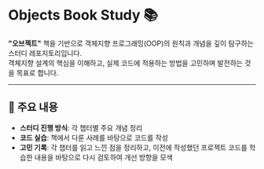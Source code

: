 # Objects Book Study 📚

**"오브젝트"** 책을 기반으로 객체지향 프로그래밍(OOP)의 원칙과 개념을 깊이 탐구하는 스터디 레포지토리입니다.  
객체지향 설계의 핵심을 이해하고, 실제 코드에 적용하는 방법을 고민하며 발전하는 것을 목표로 합니다.

---

## 📌 주요 내용
- **스터디 진행 방식**: 각 챕터별 주요 개념 정리
- **코드 실습**: 책에서 다룬 사례를 바탕으로 코드를 작성
- **고민 기록**: 각 챕터를 읽고 느낀 점을 정리하고, 이전에 작성했던 프로젝트 코드를 학습한 내용을 바탕으로 다시 검토하여 개선 방향을 모색



